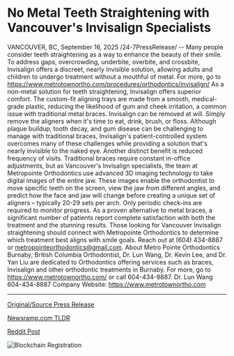 # No Metal Teeth Straightening with Vancouver's Invisalign Specialists

VANCOUVER, BC, September 16, 2025 /24-7PressRelease/ -- Many people consider teeth straightening as a way to enhance the beauty of their smile. To address gaps, overcrowding, underbite, overbite, and crossbite, Invisalign offers a discreet, nearly invisible solution, allowing adults and children to undergo treatment without a mouthful of metal. For more, go to https://www.metrotownortho.com/procedures/orthodontics/invisalign/  As a non-metal solution for teeth straightening, Invisalign offers superior comfort. The custom-fit aligning trays are made from a smooth, medical-grade plastic, reducing the likelihood of gum and cheek irritation, a common issue with traditional metal braces.   Invisalign can be removed at will. Simply remove the aligners when it's time to eat, drink, brush, or floss. Although plaque buildup, tooth decay, and gum disease can be challenging to manage with traditional braces, Invisalign's patient-controlled system overcomes many of these challenges while providing a solution that's nearly invisible to the naked eye.  Another distinct benefit is reduced frequency of visits. Traditional braces require constant in-office adjustments, but as Vancouver's Invisalign specialists, the team at Metropointe Orthodontics use advanced 3D imaging technology to take digital images of the entire jaw. These images enable the orthodontist to move specific teeth on the screen, view the jaw from different angles, and predict how the face and jaw will change before creating a unique set of aligners – typically 20-29 sets per arch. Only periodic check-ins are required to monitor progress.   As a proven alternative to metal braces, a significant number of patients report complete satisfaction with both the treatment and the stunning results. Those looking for Vancouver Invisalign straightening should connect with Metropointe Orthodontics to determine which treatment best aligns with smile goals. Reach out at (604) 434-8887 or metropointeorthodontics@gmail.com.  About Metro Pointe Orthodontics  Burnaby, British Columbia Orthodontist, Dr. Lun Wang, Dr. Kevin Lee, and Dr. Yan Liu are dedicated to Orthodontics offering services such as braces, Invisalign and other orthodontic treatments in Burnaby.  For more, go to https://www.metrotownortho.com/ or call 604-434-8887.  Dr. Lun Wang 604-434-8887 Company Website: https://www.metrotownortho.com 

---

[Original/Source Press Release](https://www.24-7pressrelease.com/press_release/526825/no-metal-teeth-straightening-with-vancouvers-invisalign-specialists)
                    

[Newsramp.com TLDR](https://newsramp.com/curated-news/metropointe-orthodontics-touts-invisalign-s-benefits-over-metal-braces/e20c9abb5388e8bf27b5287c3381b082) 

 



[Reddit Post](https://www.reddit.com/r/HealthCareNewsInfo/comments/1nib3mz/metropointe_orthodontics_touts_invisaligns/) 



![Blockchain Registration](https://cdn.newsramp.app/24-7PressRelease/qrcode/259/16/hikeoIdE.webp)